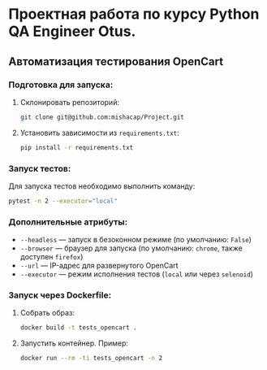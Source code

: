 # Проектная работа по курсу Python QA Engineer Otus.
## Автоматизация тестирования OpenCart

### Подготовка для запуска:

1. Склонировать репозиторий:
   ```bash
   git clone git@github.com:mishacap/Project.git
   ```

2. Установить зависимости из `requirements.txt`:
   ```bash
   pip install -r requirements.txt
   ```

### Запуск тестов:
Для запуска тестов необходимо выполнить команду:
```bash
pytest -n 2 --executor="local"
```

### Дополнительные атрибуты:
- `--headless` — запуск в безоконном режиме (по умолчанию: `False`)
- `--browser` — браузер для запуска (по умолчанию: `chrome`, также доступен `firefox`)
- `--url` — IP-адрес для развернутого OpenCart
- `--executor` — режим исполнения тестов (`local` или через `selenoid`)

### Запуск через Dockerfile:

1. Собрать образ:
   ```bash
   docker build -t tests_opencart .
   ```

2. Запустить контейнер. Пример:
   ```bash
   docker run --rm -ti tests_opencart -n 2
   ```
